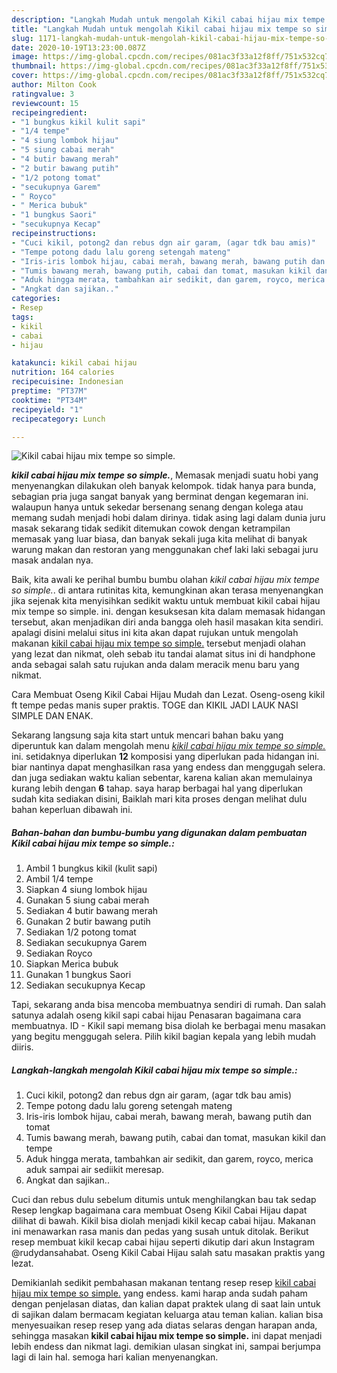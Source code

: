 ```yaml
---
description: "Langkah Mudah untuk mengolah Kikil cabai hijau mix tempe so simple. Lezat"
title: "Langkah Mudah untuk mengolah Kikil cabai hijau mix tempe so simple. Lezat"
slug: 1171-langkah-mudah-untuk-mengolah-kikil-cabai-hijau-mix-tempe-so-simple-lezat
date: 2020-10-19T13:23:00.087Z
image: https://img-global.cpcdn.com/recipes/081ac3f33a12f8ff/751x532cq70/kikil-cabai-hijau-mix-tempe-so-simple-foto-resep-utama.jpg
thumbnail: https://img-global.cpcdn.com/recipes/081ac3f33a12f8ff/751x532cq70/kikil-cabai-hijau-mix-tempe-so-simple-foto-resep-utama.jpg
cover: https://img-global.cpcdn.com/recipes/081ac3f33a12f8ff/751x532cq70/kikil-cabai-hijau-mix-tempe-so-simple-foto-resep-utama.jpg
author: Milton Cook
ratingvalue: 3
reviewcount: 15
recipeingredient:
- "1 bungkus kikil kulit sapi"
- "1/4 tempe"
- "4 siung lombok hijau"
- "5 siung cabai merah"
- "4 butir bawang merah"
- "2 butir bawang putih"
- "1/2 potong tomat"
- "secukupnya Garem"
- " Royco"
- " Merica bubuk"
- "1 bungkus Saori"
- "secukupnya Kecap"
recipeinstructions:
- "Cuci kikil, potong2 dan rebus dgn air garam, (agar tdk bau amis)"
- "Tempe potong dadu lalu goreng setengah mateng"
- "Iris-iris lombok hijau, cabai merah, bawang merah, bawang putih dan tomat"
- "Tumis bawang merah, bawang putih, cabai dan tomat, masukan kikil dan tempe"
- "Aduk hingga merata, tambahkan air sedikit, dan garem, royco, merica aduk sampai air sediikit meresap."
- "Angkat dan sajikan.."
categories:
- Resep
tags:
- kikil
- cabai
- hijau

katakunci: kikil cabai hijau 
nutrition: 164 calories
recipecuisine: Indonesian
preptime: "PT37M"
cooktime: "PT34M"
recipeyield: "1"
recipecategory: Lunch

---
```



![Kikil cabai hijau mix tempe so simple.](https://img-global.cpcdn.com/recipes/081ac3f33a12f8ff/751x532cq70/kikil-cabai-hijau-mix-tempe-so-simple-foto-resep-utama.jpg)

<b><i>kikil cabai hijau mix tempe so simple.</i></b>, Memasak menjadi suatu hobi yang menyenangkan dilakukan oleh banyak kelompok. tidak hanya para bunda, sebagian pria juga sangat banyak yang berminat dengan kegemaran ini. walaupun hanya untuk sekedar bersenang senang dengan kolega atau memang sudah menjadi hobi dalam dirinya. tidak asing lagi dalam dunia juru masak sekarang tidak sedikit ditemukan cowok dengan ketrampilan memasak yang luar biasa, dan banyak sekali juga kita melihat di banyak warung makan dan restoran yang menggunakan chef laki laki sebagai juru masak andalan nya.

Baik, kita awali ke perihal bumbu bumbu olahan <i>kikil cabai hijau mix tempe so simple.</i>. di antara rutinitas kita, kemungkinan akan terasa menyenangkan jika sejenak kita menyisihkan sedikit waktu untuk membuat kikil cabai hijau mix tempe so simple. ini. dengan kesuksesan kita dalam memasak hidangan tersebut, akan menjadikan diri anda bangga oleh hasil masakan kita sendiri. apalagi disini melalui situs ini kita akan dapat rujukan untuk mengolah makanan <u>kikil cabai hijau mix tempe so simple.</u> tersebut menjadi olahan yang lezat dan nikmat, oleh sebab itu tandai alamat situs ini di handphone anda sebagai salah satu rujukan anda dalam meracik menu baru yang nikmat.

Cara Membuat Oseng Kikil Cabai Hijau Mudah dan Lezat. Oseng-oseng kikil ft tempe pedas manis super praktis. TOGE dan KIKIL JADI LAUK NASI SIMPLE DAN ENAK.


Sekarang langsung saja kita start untuk mencari bahan baku yang diperuntuk kan dalam mengolah menu <u><i>kikil cabai hijau mix tempe so simple.</i></u> ini. setidaknya diperlukan <b>12</b> komposisi yang diperlukan pada hidangan ini. biar nantinya dapat menghasilkan rasa yang endess dan menggugah selera. dan juga sediakan waktu kalian sebentar, karena kalian akan memulainya kurang lebih dengan <b>6</b> tahap. saya harap berbagai hal yang diperlukan sudah kita sediakan disini, Baiklah mari kita proses dengan melihat dulu bahan keperluan dibawah ini.

<!--inarticleads1-->

##### Bahan-bahan dan bumbu-bumbu yang digunakan dalam pembuatan Kikil cabai hijau mix tempe so simple.:

1. Ambil 1 bungkus kikil (kulit sapi)
1. Ambil 1/4 tempe
1. Siapkan 4 siung lombok hijau
1. Gunakan 5 siung cabai merah
1. Sediakan 4 butir bawang merah
1. Gunakan 2 butir bawang putih
1. Sediakan 1/2 potong tomat
1. Sediakan secukupnya Garem
1. Sediakan  Royco
1. Siapkan  Merica bubuk
1. Gunakan 1 bungkus Saori
1. Sediakan secukupnya Kecap


Tapi, sekarang anda bisa mencoba membuatnya sendiri di rumah. Dan salah satunya adalah oseng kikil sapi cabai hijau Penasaran bagaimana cara membuatnya. ID - Kikil sapi memang bisa diolah ke berbagai menu masakan yang begitu menggugah selera. Pilih kikil bagian kepala yang lebih mudah diiris. 

<!--inarticleads2-->

##### Langkah-langkah mengolah Kikil cabai hijau mix tempe so simple.:

1. Cuci kikil, potong2 dan rebus dgn air garam, (agar tdk bau amis)
1. Tempe potong dadu lalu goreng setengah mateng
1. Iris-iris lombok hijau, cabai merah, bawang merah, bawang putih dan tomat
1. Tumis bawang merah, bawang putih, cabai dan tomat, masukan kikil dan tempe
1. Aduk hingga merata, tambahkan air sedikit, dan garem, royco, merica aduk sampai air sediikit meresap.
1. Angkat dan sajikan..


Cuci dan rebus dulu sebelum ditumis untuk menghilangkan bau tak sedap Resep lengkap bagaimana cara membuat Oseng Kikil Cabai Hijau dapat dilihat di bawah. Kikil bisa diolah menjadi kikil kecap cabai hijau. Makanan ini menawarkan rasa manis dan pedas yang susah untuk ditolak. Berikut resep membuat kikil kecap cabai hijau seperti dikutip dari akun Instagram @rudydansahabat. Oseng Kikil Cabai Hijau salah satu masakan praktis yang lezat. 

Demikianlah sedikit pembahasan makanan tentang resep resep <u>kikil cabai hijau mix tempe so simple.</u> yang endess. kami harap anda sudah paham dengan penjelasan diatas, dan kalian dapat praktek ulang di saat lain untuk di sajikan dalam bermacam kegiatan keluarga atau teman kalian. kalian bisa menyesuaikan resep resep yang ada diatas selaras dengan harapan anda, sehingga masakan <b>kikil cabai hijau mix tempe so simple.</b> ini dapat menjadi lebih endess dan nikmat lagi. demikian ulasan singkat ini, sampai berjumpa lagi di lain hal. semoga hari kalian menyenangkan.
